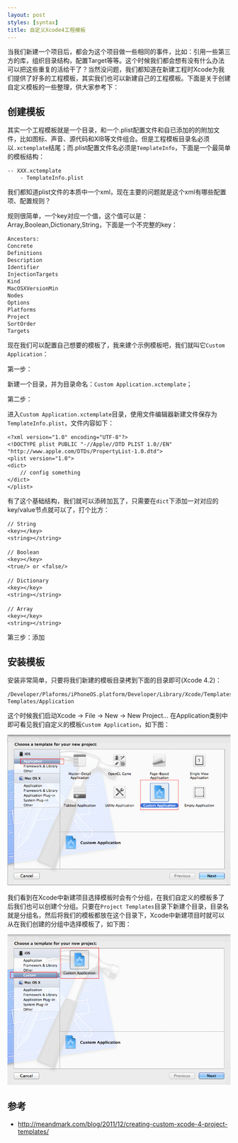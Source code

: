 ```yaml
---
layout: post
styles: [syntax]
title: 自定义Xcode4工程模板
---
```


当我们新建一个项目后，都会为这个项目做一些相同的事件，比如：引用一些第三方的库，组织目录结构，配置Target等等。这个时候我们都会想有没有什么办法可以把这些重复的活给干了？当然没问题，我们都知道在新建工程时Xcode为我们提供了好多的工程模板，其实我们也可以新建自己的工程模板。下面是关于创建自定义模板的一些整理，供大家参考下：

## 创建模板

其实一个工程模板就是一个目录，和一个.plist配置文件和自已添加的的附加文件，比如图标、声音、源代码和XIB等文件组合。但是工程模板目录名必须以`.xctemplate`结尾；而.plist配置文件名必须是`TemplateInfo`，下面是一个最简单的模板结构：

```
-- XXX.xctemplate
	- TemplateInfo.plist
```

我们都知道plist文件的本质中一个xml，现在主要的问题就是这个xml有哪些配置项、配置规则？

规则很简单，一个key对应一个值，这个值可以是：Array,Boolean,Dictionary,String，下面是一个不完整的key：

```
Ancestors:
Concrete
Definitions
Description
Identifier
InjectionTargets
Kind
MacOSXVersionMin
Nodes
Options
Platforms
Project
SortOrder
Targets
```

现在我们可以配置自己想要的模板了，我来建个示例模板吧，我们就叫它`Custom Application`：

第一步：

新建一个目录，并为目录命名：`Custom Application.xctemplate`；

第二步：

进入`Custom Application.xctemplate`目录，使用文件编辑器新建文件保存为`TemplateInfo.plist`，文件内容如下：

```
<?xml version="1.0" encoding="UTF-8"?>
<!DOCTYPE plist PUBLIC "-//Apple//DTD PLIST 1.0//EN" "http://www.apple.com/DTDs/PropertyList-1.0.dtd">
<plist version="1.0">
<dict>
	// config something
</dict>
</plist>
```

有了这个基础结构，我们就可以添砖加瓦了，只需要在`dict`下添加一对对应的key/value节点就可以了，打个比方：

```
// String
<key></key>
<string></string>

// Boolean
<key></key>
<true/> or <false/>

// Dictionary
<key></key>
<string></string>

// Array 
<key></key>
<string></string>
```

第三步：添加


## 安装模板

安装非常简单，只要将我们新建的模板目录拷到下面的目录即可(Xcode 4.2)：

```
/Developer/Plaforms/iPhoneOS.platform/Developer/Library/Xcode/Templates/Project Templates/Application
```

这个时候我们启动Xcode -> File -> New -> New Project… 在Application类别中即可看见我们自定义的模板`Custom Application`，如下图：

![选择Custom Application for Application Group](/static/images/post/custom-application-template-2.png "自定义模板")


我们看到在Xcode中新建项目选择模板时会有个分组，在我们自定义的模板多了后我们也可以创建个分组。只要在`Project Templates`目录下新建个目录，目录名就是分组名，然后将我们的模板都放在这个目录下，Xcode中新建项目时就可以从在我们创建的分组中选择模板了，如下图：

![选择Custom Application for Custom Group](/static/images/post/custom-application-template-1.png "自定义模板")

## 参考

- <http://meandmark.com/blog/2011/12/creating-custom-xcode-4-project-templates/>